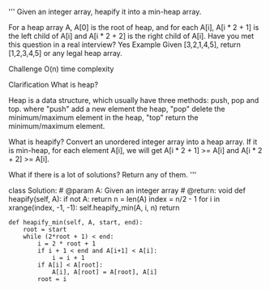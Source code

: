 '''
Given an integer array, heapify it into a min-heap array.

For a heap array A, A[0] is the root of heap, and for each A[i], A[i * 2 + 1] is the left child of A[i] and A[i * 2 + 2] is the right child of A[i].
Have you met this question in a real interview? Yes
Example
Given [3,2,1,4,5], return [1,2,3,4,5] or any legal heap array.

Challenge
O(n) time complexity

Clarification
What is heap?

Heap is a data structure, which usually have three methods: push, pop and top. where "push" add a new element the heap, "pop" delete the minimum/maximum element in the heap, "top" return the minimum/maximum element.

What is heapify?
Convert an unordered integer array into a heap array. If it is min-heap, for each element A[i], we will get A[i * 2 + 1] >= A[i] and A[i * 2 + 2] >= A[i].

What if there is a lot of solutions?
Return any of them.
'''




class Solution:
    # @param A: Given an integer array
    # @return: void
    def heapify(self, A):
        if not A: return 
        n = len(A)
        index = n/2 - 1
        for i in xrange(index, -1, -1):
            self.heapify_min(A, i, n)
        return 
    
    def heapify_min(self, A, start, end):
        root = start
        while (2*root + 1) < end:
            i = 2 * root + 1
            if i + 1 < end and A[i+1] < A[i]:
                i = i + 1
            if A[i] < A[root]:
                A[i], A[root] = A[root], A[i]
            root = i 
            
            
